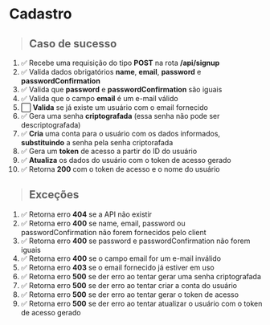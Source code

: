 # Cadastro

> ## Caso de sucesso

01. ✅ Recebe uma requisição do tipo **POST** na rota **/api/signup**
02. ✅ Valida dados obrigatórios **name**, **email**, **password** e **passwordConfirmation**
03. ✅ Valida que **password** e **passwordConfirmation** são iguais
04. ✅ Valida que o campo **email** é um e-mail válido
05. ⬜️ **Valida** se já existe um usuário com o email fornecido
06. ✅ Gera uma senha **criptografada** (essa senha não pode ser descriptografada)
07. ✅ **Cria** uma conta para o usuário com os dados informados, **substituindo** a senha pela senha criptorafada
08. ✅ Gera um **token** de acesso a partir do ID do usuário
09. ✅ **Atualiza** os dados do usuário com o token de acesso gerado
10. ✅ Retorna **200** com o token de acesso e o nome do usuário

> ## Exceções

01. ✅ Retorna erro **404** se a API não existir
02. ✅ Retorna erro **400** se name, email, password ou passwordConfirmation não forem fornecidos pelo client
03. ✅ Retorna erro **400** se password e passwordConfirmation não forem iguais
04. ✅ Retorna erro **400** se o campo email for um e-mail inválido
05. ✅ Retorna erro **403** se o email fornecido já estiver em uso
06. ✅ Retorna erro **500** se der erro ao tentar gerar uma senha criptografada
07. ✅ Retorna erro **500** se der erro ao tentar criar a conta do usuário
08. ✅ Retorna erro **500** se der erro ao tentar gerar o token de acesso
09. ✅ Retorna erro **500** se der erro ao tentar atualizar o usuário com o token de acesso gerado